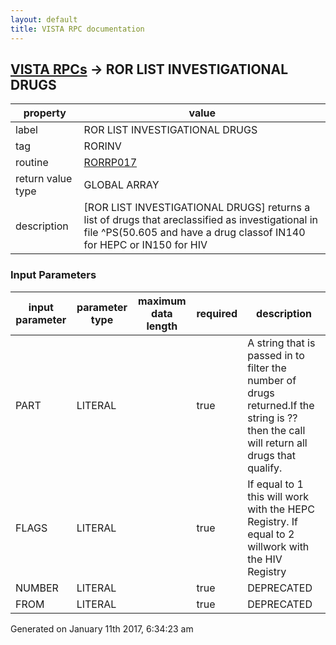 ```yaml
---
layout: default
title: VISTA RPC documentation
---
```




## [VISTA RPCs](TableOfContent.md) &#8594; ROR LIST INVESTIGATIONAL DRUGS 

 property | value 
--- | --- 
 label | ROR LIST INVESTIGATIONAL DRUGS
 tag | RORINV
 routine | [RORRP017](http://code.osehra.org/dox/Routine_RORRP017_source.html)
 return value type | GLOBAL ARRAY
 description | [ROR LIST INVESTIGATIONAL DRUGS] returns a list of drugs that areclassified as investigational in file ^PS(50.605 and have a drug classof IN140 for HEPC or IN150 for HIV

### Input Parameters

| input parameter | parameter type | maximum data length | required | description | 
| --- | --- | --- | --- | --- | 
| PART | LITERAL |  | true | A string that is passed in to filter the number of drugs returned.If the string is ?? then the call will return all drugs that qualify. | 
| FLAGS | LITERAL |  | true | If equal to 1 this will work with the HEPC Registry.  If equal to 2 willwork with the HIV Registry | 
| NUMBER | LITERAL |  | true | DEPRECATED | 
| FROM | LITERAL |  | true | DEPRECATED | 




Generated on January 11th 2017, 6:34:23 am